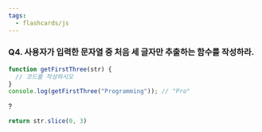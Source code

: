 ```yaml
---
tags:
  - flashcards/js
---
```

### **Q4. 사용자가 입력한 문자열 중 처음 세 글자만 추출하는 함수를 작성하라.**
```js
function getFirstThree(str) {
  // 코드를 작성하시오
}
console.log(getFirstThree("Programming")); // "Pro"
```
?
```js
return str.slice(0, 3)
```
